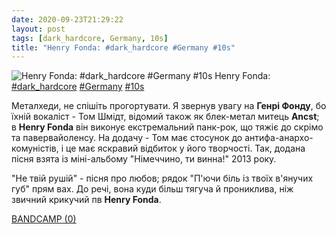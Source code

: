 ```yaml
---
date: 2020-09-23T21:29:22
layout: post
tags: [dark_hardcore, Germany, 10s]
title: "Henry Fonda: #dark_hardcore #Germany #10s"
---
```

![Henry Fonda: #dark_hardcore #Germany #10s](https://res.cloudinary.com/vast-space-unexplored/image/upload/q_auto,dpr_auto,w_auto/photos/photo_1055_23-09-2020_21-29-22.jpg)
Henry Fonda: [#dark_hardcore](/tags/#dark_hardcore) [#Germany](/tags/#Germany) [#10s](/tags/#10s)

Металхеди, не спішіть прогортувати. Я звернув увагу на **Генрі Фонду**, бо їхній вокаліст - Том Шмідт, відомий також як блек-метал митець **Ancst**; в **Henry Fonda** він виконує екстремальний панк-рок, що тяжіє до скрімо та павервайоленсу. На додачу - Том має стосунок до антифа-анархо-комуністів, і це має яскравий відбиток у його творчості. Так, додана пісня взята із міні-альбому &quot;Німеччино, ти винна!&quot; 2013 року.

&quot;Не твій рушій&quot; - пісня про любов; рядок &quot;П&#39;ючи біль із твоїх в&#39;янучих губ&quot; прям вах. До речі, вона куди більш тягуча й прониклива, ніж звичний крикучий пв **Henry Fonda**.

[BANDCAMP (0)](https://henryfonda.bandcamp.com/album/deutschland-du-t-ter)